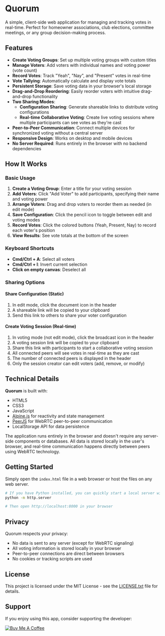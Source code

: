 # Quorum

A simple, client-side web application for managing and tracking votes in real-time. Perfect for homeowner associations, club elections, committee meetings, or any group decision-making process.

## Features

- **Create Voting Groups**: Set up multiple voting groups with custom titles
- **Manage Voters**: Add voters with individual names and voting power (vote count)
- **Record Votes**: Track "Yeah", "Nay", and "Present" votes in real-time
- **Vote Tallying**: Automatically calculate and display vote totals
- **Persistent Storage**: Save voting data in your browser's local storage
- **Drag-and-Drop Reordering**: Easily reorder voters with intuitive drag-and-drop functionality
- **Two Sharing Modes**:
  - **Configuration Sharing**: Generate shareable links to distribute voting configurations
  - **Real-time Collaborative Voting**: Create live voting sessions where multiple participants can see votes as they're cast
- **Peer-to-Peer Communication**: Connect multiple devices for synchronized voting without a central server
- **Responsive Design**: Works on desktop and mobile devices
- **No Server Required**: Runs entirely in the browser with no backend dependencies

## How It Works

### Basic Usage

1. **Create a Voting Group**: Enter a title for your voting session
2. **Add Voters**: Click "Add Voter" to add participants, specifying their name and voting power
3. **Arrange Voters**: Drag and drop voters to reorder them as needed (in edit mode)
4. **Save Configuration**: Click the pencil icon to toggle between edit and voting modes
5. **Record Votes**: Click the colored buttons (Yeah, Present, Nay) to record each voter's position
6. **View Results**: See vote totals at the bottom of the screen

### Keyboard Shortcuts

- **Cmd/Ctrl + A**: Select all voters
- **Cmd/Ctrl + I**: Invert current selection
- **Click on empty canvas**: Deselect all

### Sharing Options

#### Share Configuration (Static)
1. In edit mode, click the document icon in the header
2. A shareable link will be copied to your clipboard
3. Send this link to others to share your voter configuration

#### Create Voting Session (Real-time)
1. In voting mode (not edit mode), click the broadcast icon in the header
2. A voting session link will be copied to your clipboard
3. Share this link with participants to start a collaborative voting session
4. All connected peers will see votes in real-time as they are cast
5. The number of connected peers is displayed in the header
6. Only the session creator can edit voters (add, remove, or modify)

## Technical Details

**Quorum** is built with:
- HTML5
- CSS3
- JavaScript
- [Alpine.js](https://alpinejs.dev/) for reactivity and state management
- [PeerJS](https://peerjs.com/) for WebRTC peer-to-peer communication
- LocalStorage API for data persistence

The application runs entirely in the browser and doesn't require any server-side components or databases. All data is stored locally in the user's browser, and real-time communication happens directly between peers using WebRTC technology.

## Getting Started

Simply open the `index.html` file in a web browser or host the files on any web server.

```bash
# If you have Python installed, you can quickly start a local server with:
python -m http.server

# Then open http://localhost:8000 in your browser
```

## Privacy

Quorum respects your privacy:
- No data is sent to any server (except for WebRTC signaling)
- All voting information is stored locally in your browser
- Peer-to-peer connections are direct between browsers
- No cookies or tracking scripts are used

## License

This project is licensed under the MIT License - see the [LICENSE.txt](LICENSE.txt) file for details.

## Support

If you enjoy using this app, consider supporting the developer:

[![Buy Me A Coffee](https://www.buymeacoffee.com/assets/img/custom_images/orange_img.png)](https://buymeacoffee.com/holzschneider)
